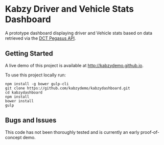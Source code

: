 # Kabzy Driver and Vehicle Stats Dashboard

A prototype dashboard displaying driver and Vehicle stats based on data retrieved via the [DCT Pegasus API](https://docs.pegasusgateway.com/#demonstration).  

## Getting Started

A live demo of this project is available at http://kabzydemo.github.io.

To use this project locally run:
```
npm install -g bower gulp-cli
git clone https://github.com/kabzydemo/kabzydashboard.git
cd kabzydashboard
npm install
bower install
gulp

```

## Bugs and Issues

This code has not been thoroughly tested and is currently an early proof-of-concept demo.

